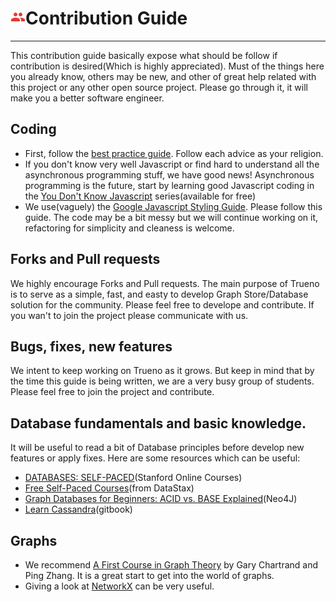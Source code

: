 # ![](../../assets/icons/account-multiple.png)Contribution Guide

---

This contribution guide basically expose what should be follow if contribution is desired(Which is highly appreciated). Must of the things here you already know, others may be new, and other of great help related with this project or any other open source project. Please go through it, it will make you a better software engineer.

## Coding

- First, follow the [best practice guide](https://github.com/thomasdavis/best-practices). Follow each advice as your religion.
- If you don't know very well Javascript or find hard to understand all the asynchronous programming stuff, we have good news! Asynchronous programming is the future, start by learning good Javascript coding in the [You Don't Know Javascript](https://github.com/getify/You-Dont-Know-JS) series(available for free)
- We use(vaguely) the [Google Javascript Styling Guide](https://google.github.io/styleguide/javascriptguide.xml). Please follow this guide. The code may be a bit messy but we will continue working on it, refactoring for simplicity and cleaness is welcome.


## Forks and Pull requests

We highly encourage Forks and Pull requests. The main purpose of Trueno is to serve as a simple, fast, and easty to develop Graph Store/Database solution for the community. Please feel free to develope and contribute. If you wan't to join the project please communicate with us.

## Bugs, fixes, new features

We intent to keep working on Trueno as it grows. But keep in mind that by the time this guide is being written, we are a very busy group of students. Please feel free to join the project and contribute.

## Database fundamentals and basic knowledge.

It will be useful to read a bit of Database principles before develop new features or apply fixes. Here are some resources which can be useful:

- [DATABASES: SELF-PACED](http://online.stanford.edu/course/databases-self-paced)(Stanford Online Courses)
- [Free Self-Paced Courses](https://academy.datastax.com/courses)(from DataStax)
- [Graph Databases for Beginners: ACID vs. BASE Explained](https://neo4j.com/blog/acid-vs-base-consistency-models-explained/)(Neo4J)
- [Learn Cassandra](https://www.gitbook.com/book/teddyma/learncassandra/details)(gitbook)

## Graphs

- We recommend [A First Course in Graph Theory](https://www.amazon.com/First-Course-Graph-Theory-Mathematics/dp/0486483681) by Gary Chartrand and Ping Zhang. It is a great start to get into the world of graphs.
- Giving a look at [NetworkX](https://networkx.github.io/) can be very useful.
